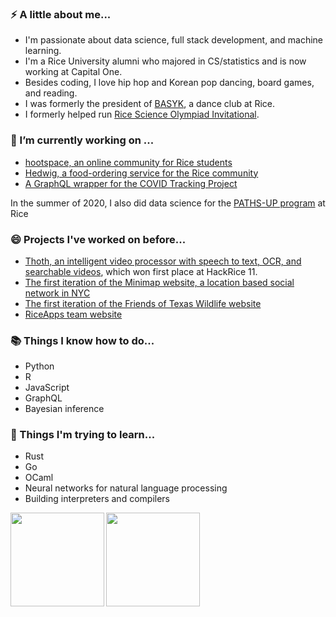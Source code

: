 ### ⚡ A little about me...

- I'm passionate about data science, full stack development, and machine learning. 
- I'm a Rice University alumni who majored in CS/statistics and is now working at Capital One.
- Besides coding, I love hip hop and Korean pop dancing, board games, and reading. 
- I was formerly the president of [BASYK](https://www.youtube.com/user/BASYKrice), a dance club at Rice. 
- I formerly helped run [Rice Science Olympiad Invitational](http://ricesoaa.weebly.com/).
 
 ### 🔭 I’m currently working on ...

- [hootspace, an online community for Rice students](https://github.com/rice-apps/hootspace)
- [Hedwig, a food-ordering service for the Rice community](https://github.com/rice-apps/HedwigUnified)
- [A GraphQL wrapper for the COVID Tracking Project](https://github.com/Tyrubias/covid-tracking-graphql)

In the summer of 2020, I also did data science for the [PATHS-UP program](https://pathsup.org/) at Rice

### 😄 Projects I've worked on before...

- [Thoth, an intelligent video processor with speech to text, OCR, and searchable videos](https://github.com/maxyu1115/thoth), which won first place at HackRice 11.
- [The first iteration of the Minimap website, a location based social network in NYC](https://minimap.us/)
- [The first iteration of the Friends of Texas Wildlife website](https://github.com/rice-apps/ftwl)
- [RiceApps team website](http://www.riceapps.org/)

### 📚 Things I know how to do...

- Python
- R
- JavaScript
- GraphQL
- Bayesian inference

### 🌱 Things I'm trying to learn...

- Rust
- Go
- OCaml
- Neural networks for natural language processing
- Building interpreters and compilers

<a href="https://github.com/anuraghazra/github-readme-stats" target="_blank">
  <img align="left" height="150px" src="https://github-readme-stats.vercel.app/api?username=Tyrubias&count_private=true&show_icons=true" />
</a>
<a href="https://github.com/anuraghazra/github-readme-stats" target="_blank">
  <img align="left" height="150px" src="https://github-readme-stats.vercel.app/api/top-langs/?username=Tyrubias&layout=compact" />
</a>

<!--
**Tyrubias/Tyrubias** is a ✨ _special_ ✨ repository because its `README.md` (this file) appears on your GitHub profile.

Here are some ideas to get you started:

- 🔭 I’m currently working on ...
- 🌱 I’m currently learning ...
- 👯 I’m looking to collaborate on ...
- 🤔 I’m looking for help with ...
- 💬 Ask me about ...
- 📫 How to reach me: ...
- 😄 Pronouns: ...
- ⚡ Fun fact: ...
-->
